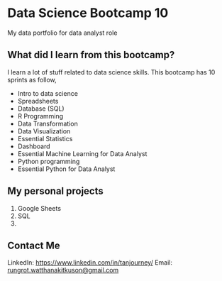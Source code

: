 # Data Science Bootcamp 10
My data portfolio for data analyst role

## What did I learn from this bootcamp?

I learn a lot of stuff related to data science skills. This bootcamp has 10 sprints as follow,

- Intro to data science
- Spreadsheets
- Database (SQL)
- R Programming
- Data Transformation
- Data Visualization
- Essential Statistics
- Dashboard
- Essential Machine Learning for Data Analyst
- Python programming
- Essential Python for Data Analyst

## My personal projects
1. Google Sheets
2. SQL
3. 

## Contact Me
LinkedIn: https://www.linkedin.com/in/tanjourney/
Email: rungrot.watthanakitkuson@gmail.com
